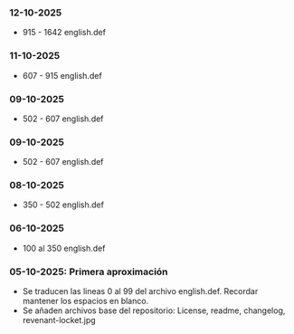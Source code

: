 ### 12-10-2025
- 915 - 1642 english.def

### 11-10-2025
- 607 - 915 english.def

### 09-10-2025
- 502 - 607 english.def

### 09-10-2025
- 502 - 607 english.def

### 08-10-2025
- 350 - 502 english.def

### 06-10-2025
- 100 al 350 english.def

### 05-10-2025: Primera aproximación
- Se traducen las lineas 0 al 99 del archivo english.def. Recordar mantener los espacios en blanco.
- Se añaden archivos base del repositorio: License, readme, changelog, revenant-locket.jpg
